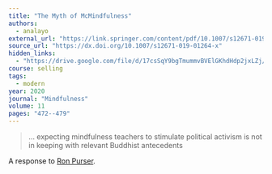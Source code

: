 ```yaml
---
title: "The Myth of McMindfulness"
authors:
  - analayo
external_url: "https://link.springer.com/content/pdf/10.1007/s12671-019-01264-x.pdf"
source_url: "https://dx.doi.org/10.1007/s12671-019-01264-x"
hidden_links:
  - "https://drive.google.com/file/d/17csSqY9bgTmummvBVElGKhdHdp2jxLZj/view?usp=drivesdk"
course: selling
tags:
  - modern
year: 2020
journal: "Mindfulness"
volume: 11
pages: "472--479"
---
```


> … expecting mindfulness teachers to stimulate political activism is not in keeping with relevant Buddhist antecedents

A response to [Ron Purser](/content/av/mcmindfulness_purser).
